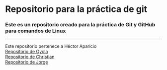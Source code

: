 <h1>Repositorio para la práctica de git</h1>
<h3>Este es un repositorio creado para la práctica de Git y GitHub para comandos de Linux</h3>
<hr>
Este repositorio pertenece a Héctor Aparicio <br>
<a href="https://github.com/Neke33/manual">Repositorio de Oyola</a> <br>
<a href="">Repositorio de Christian</a><br>
<a href="https://github.com/Choc2056/Comandos">Repositorio de Jorge</a>
